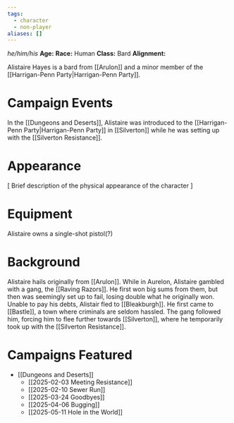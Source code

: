 ```yaml
---
tags:
  - character
  - non-player
aliases: []
---
```

_he/him/his_
**Age:** 
**Race:** Human
**Class:** Bard
**Alignment:** 

Alistaire Hayes is a bard from [[Arulon]] and a minor member of the [[Harrigan-Penn Party|Harrigan-Penn Party]].

# Campaign Events

In the [[Dungeons and Deserts]], Alistaire was introduced to the [[Harrigan-Penn Party|Harrigan-Penn Party]] in [[Silverton]] while he was setting up with the [[Silverton Resistance]].

# Appearance

\[ Brief description of the physical appearance of the character ]

# Equipment

Alistaire owns a single-shot pistol(?)

# Background

Alistaire hails originally from [[Arulon]]. While in Aurelon, Alistaire gambled with a gang, the [[Raving Razors]]. He first won big sums from them, but then was seemingly set up to fail, losing double what he originally won. Unable to pay his debts, Alistair fled to [[Bleakburgh]]. He first came to [[Bastle]], a town where criminals are seldom hassled. The gang followed him, forcing him to flee further towards [[Silverton]], where he temporarily took up with the [[Silverton Resistance]].

# Campaigns Featured

- [[Dungeons and Deserts]]
	- [[2025-02-03 Meeting Resistance]]
	- [[2025-02-10 Sewer Run]]
	- [[2025-03-24 Goodbyes]]
	- [[2025-04-06 Bugging]]
	- [[2025-05-11 Hole in the World]]